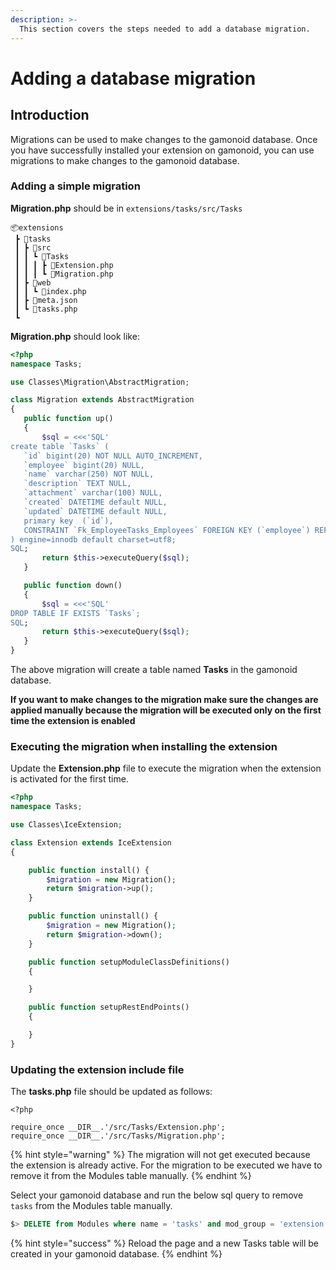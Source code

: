 ```yaml
---
description: >-
  This section covers the steps needed to add a database migration.
---
```


# Adding a database migration

## Introduction
Migrations can be used to make changes to the gamonoid database. Once you have successfully installed your extension on gamonoid, you can use migrations to make changes to the gamonoid database.

### Adding a simple migration

**Migration.php** should be in `extensions/tasks/src/Tasks`

```text
📦extensions
 ┣ 📂tasks
 ┃ ┣ 📂src
 ┃ ┃ ┗ 📂Tasks
 ┃ ┃ ┃ ┣ 📜Extension.php
 ┃ ┃ ┃ ┗ 📜Migration.php
 ┃ ┣ 📂web
 ┃ ┃ ┗ 📜index.php
 ┃ ┣ 📜meta.json
 ┃ ┗ 📜tasks.php
 ┗ 
 ```

 **Migration.php** should look like:

 ```php
<?php
namespace Tasks;

use Classes\Migration\AbstractMigration;

class Migration extends AbstractMigration
{
    public function up()
    {
        $sql = <<<'SQL'
create table `Tasks` (
    `id` bigint(20) NOT NULL AUTO_INCREMENT,
    `employee` bigint(20) NULL,
    `name` varchar(250) NOT NULL,
    `description` TEXT NULL,
    `attachment` varchar(100) NULL,
    `created` DATETIME default NULL,
    `updated` DATETIME default NULL,
    primary key  (`id`),
    CONSTRAINT `Fk_EmployeeTasks_Employees` FOREIGN KEY (`employee`) REFERENCES `Employees` (`id`) ON DELETE CASCADE ON UPDATE CASCADE
) engine=innodb default charset=utf8;
SQL;
        return $this->executeQuery($sql);
    }

    public function down()
    {
        $sql = <<<'SQL'
DROP TABLE IF EXISTS `Tasks`; 
SQL;
        return $this->executeQuery($sql);
    }
}
```
The above migration will create a table named **Tasks** in the gamonoid database.

**If you want to make changes to the migration make sure the changes are applied manually because the migration will be executed only on the first time the extension is enabled** 

### Executing the migration when installing the extension

Update the **Extension.php** file to execute the migration when the extension is activated for the first time.

```php
<?php
namespace Tasks;

use Classes\IceExtension;

class Extension extends IceExtension
{

    public function install() {
        $migration = new Migration();
        return $migration->up();
    }

    public function uninstall() {
        $migration = new Migration();
        return $migration->down();
    }

    public function setupModuleClassDefinitions()
    {

    }

    public function setupRestEndPoints()
    {

    }
}
```
### Updating the extension include file

The **tasks.php** file should be updated as follows:

```text
<?php

require_once __DIR__.'/src/Tasks/Extension.php';
require_once __DIR__.'/src/Tasks/Migration.php';
```
{% hint style="warning" %}
The migration will not get executed because the extension is already active. For the migration to be executed we have to remove it from the Modules table manually. 
{% endhint %}

Select your gamonoid database and run the below sql query to remove `tasks` from the Modules table manually.

```sql
$> DELETE from Modules where name = 'tasks' and mod_group = 'extension';
```
{% hint style="success" %}
Reload the page and a new Tasks table will be created in your gamonoid database.
{% endhint %}



